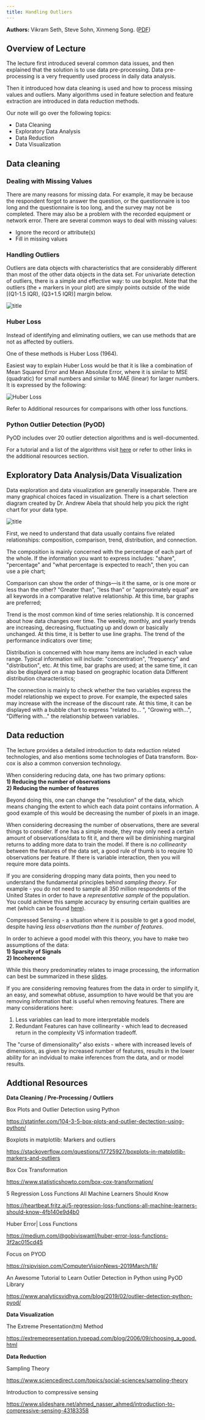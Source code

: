 ```yaml
---
title: Handling Outliers
---
```

**Authors:** Vikram Seth, Steve Sohn, Xinmeng Song. ([PDF](../../static/a-11-outliers.pdf))


## Overview of Lecture

The lecture first introduced several common data issues, and then explained that the solution is to use data pre-processing. Data pre-processing is a very frequently used process in daily data analysis. 

Then it introduced how data cleaning is used and how to process missing values and outliers. Many algorithms used in feature selection and feature extraction are introduced in data reduction methods.

Our note will go over the following topics:

- Data Cleaning
- Exploratory Data Analysis
- Data Reduction
- Data Visualization




## Data cleaning

### Dealing with Missing Values

There are many reasons for missing data. For example, it may be because the respondent forgot to answer the question, or the questionnaire is too long and the questionnaire is too long, and the survey may not be completed. There may also be a problem with the recorded equipment or network error. There are several common ways to deal with missing values:

- Ignore the record or attribute(s)
- Fill in missing values

### Handling Outliers

Outliers are data objects with characteristics that are considerably different than most of the other data objects in the data set. For univariate detection of outliers, there is a simple and effective way: to use boxplot. Note that the outliers (the + markers in your plot) are simply points outside of the wide [(Q1-1.5 IQR), (Q3+1.5 IQR)] margin below.

![title](boxplot.png)

### Huber Loss

Instead of identifying and eliminating outliers, we can use methods that are not as affected by outliers.

One of these methods is Huber Loss (1964).

Easiest way to explain Huber Loss would be that it is like a combination of Mean Squared Error and Mean Absolute Error, where it is similar to MSE (quadratic) for small numbers and similar to MAE (linear) for larger numbers. It is expressed by the following:

![Huber Loss](https://i.imgur.com/M8Bf9Pd.jpg)

Refer to Additional resources for comparisons with other loss functions.



### Python Outlier Detection (PyOD)


PyOD includes over 20 outlier detection algorithms and is well-documented. 

For a tutorial and a list of the algorithms visit [here](https://www.analyticsvidhya.com/blog/2019/02/outlier-detection-python-pyod/) or refer to other links in the additional resources section.



## Exploratory Data Analysis/Data Visualization

Data exploration and data visualization are generally inseparable. There are many graphical choices faced in visualization. There is a chart selection diagram created by Dr. Andrew Abela that should help you pick the right chart for your data type.

![title](charts.jpg)


First, we need to understand that data usually contains five related relationships: composition, comparison, trend, distribution, and connection.

The composition is mainly concerned with the percentage of each part of the whole. If the information you want to express includes: "share", "percentage" and "what percentage is expected to reach", then you can use a pie chart;

Comparison can show the order of things—is it the same, or is one more or less than the other? "Greater than", "less than" or "approximately equal" are all keywords in a comparative relative relationship. At this time, bar graphs are preferred;

Trend is the most common kind of time series relationship. It is concerned about how data changes over time. The weekly, monthly, and yearly trends are increasing, decreasing, fluctuating up and down or basically unchanged. At this time, it is better to use line graphs. The trend of the performance indicators over time;

Distribution is concerned with how many items are included in each value range. Typical information will include: "concentration", "frequency" and "distribution", etc. At this time, bar graphs are used; at the same time, it can also be displayed on a map based on geographic location data Different distribution characteristics;

The connection is mainly to check whether the two variables express the model relationship we expect to prove. For example, the expected sales may increase with the increase of the discount rate. At this time, it can be displayed with a bubble chart to express "related to... ", "Growing with...", "Differing with..." the relationship between variables.

## Data reduction

The lecture provides a detailed introduction to data reduction related technologies, and also mentions some technologies of Data transform. Box-cox is also a common conversion technology.   
   
When considering reducing data, one has two primary options:   
**1) Reducing the number of observations**     
**2) Reducing the number of features**   
   
Beyond doing this, one can change the "resolution" of the data, which means changing the extent to which each data point contains information. A good example of this would be decreasing the number of pixels in an image.   
   
   
When considering decreasing the number of observations, there are several things to consider. If one has a simple mode, they may only need a certain amount of observations/data to fit it, and there will be diminishing marginal returns to adding more data to train the model. If there is *no collinearity* between the features of the data set, a good rule of thumb is to require 10 observations per feature. If there is variable interaction, then you will require more data points.   
    
If you are considering dropping many data points, then you need to understand the fundamental principles behind *sampling theory*. For example - you do not need to sample all 350 million respondents of the United States in order to have a *representative sample* of the population. You could achieve this sample accuracy by ensuring certain qualities are met (which can be found [here](https://www.sciencedirect.com/topics/social-sciences/sampling-theory)). 

Compressed Sensing - a situation where it is possible to get a good model, despite having *less observations than the number of features*.   
   
In order to achieve a good model with this theory, you have to make two assumptions of the data:   
**1) Sparsity of Signals**   
**2) Incoherence**   
   
While this theory predominatley relates to image processing, the information can best be summarized in these [slides](https://www.slideshare.net/ahmed_nasser_ahmed/introduction-to-compressive-sensing-43183358). 

If you are considering removing features from the data in order to simplify it, an easy, and somewhat obtuse, assumption to have would be that you are removing information that is useful when removing features. There are many considerations here:   
1) Less variables can lead to more interpretable models   
2) Redundant Features can have collinearity - which lead to decreased return in the complexity VS information tradeoff.    
    
The "curse of dimensionality" also exists - where with increased levels of dimensions, as given by increased number of features, results in the lower ability for an indvidual to make inferences from the data, and or model results. 

## Addtional Resources

**Data Cleaning / Pre-Processing / Outliers** 

Box Plots and Outlier Detection using Python

https://statinfer.com/104-3-5-box-plots-and-outlier-dectection-using-python/

Boxplots in matplotlib: Markers and outliers

https://stackoverflow.com/questions/17725927/boxplots-in-matplotlib-markers-and-outliers



Box Cox Transformation

https://www.statisticshowto.com/box-cox-transformation/


5 Regression Loss Functions All Machine Learners Should Know

https://heartbeat.fritz.ai/5-regression-loss-functions-all-machine-learners-should-know-4fb140e9d4b0

Huber Error| Loss Functions

https://medium.com/@gobiviswaml/huber-error-loss-functions-3f2ac015cd45

Focus on PYOD

https://rsipvision.com/ComputerVisionNews-2019March/18/

An Awesome Tutorial to Learn Outlier Detection in Python using PyOD Library

https://www.analyticsvidhya.com/blog/2019/02/outlier-detection-python-pyod/

**Data Visualization**

The Extreme Presentation(tm) Method

https://extremepresentation.typepad.com/blog/2006/09/choosing_a_good.html



**Data Reduction**

Sampling Theory

https://www.sciencedirect.com/topics/social-sciences/sampling-theory

Introduction to compressive sensing

https://www.slideshare.net/ahmed_nasser_ahmed/introduction-to-compressive-sensing-43183358




